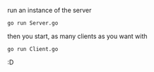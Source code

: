 run an instance of the server

``go run Server.go``

then you start, as many clients as you want with

``go run Client.go``

:D